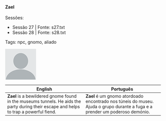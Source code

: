 
#### Zael

Sessões:  
- Sessão 27 | Fonte: s27.txt  
- Sessão 28 | Fonte: s28.txt

Tags: npc, gnomo, aliado

![Zael](docs/dm/-/npc/blank.png)

| English | Português |
|---------|-----------|
| **Zael** is a bewildered gnome found in the museums tunnels. He aids the party during their escape and helps to trap a powerful fiend. | **Zael** é um gnomo atordoado encontrado nos túneis do museu. Ajuda o grupo durante a fuga e a prender um poderoso demónio. |

